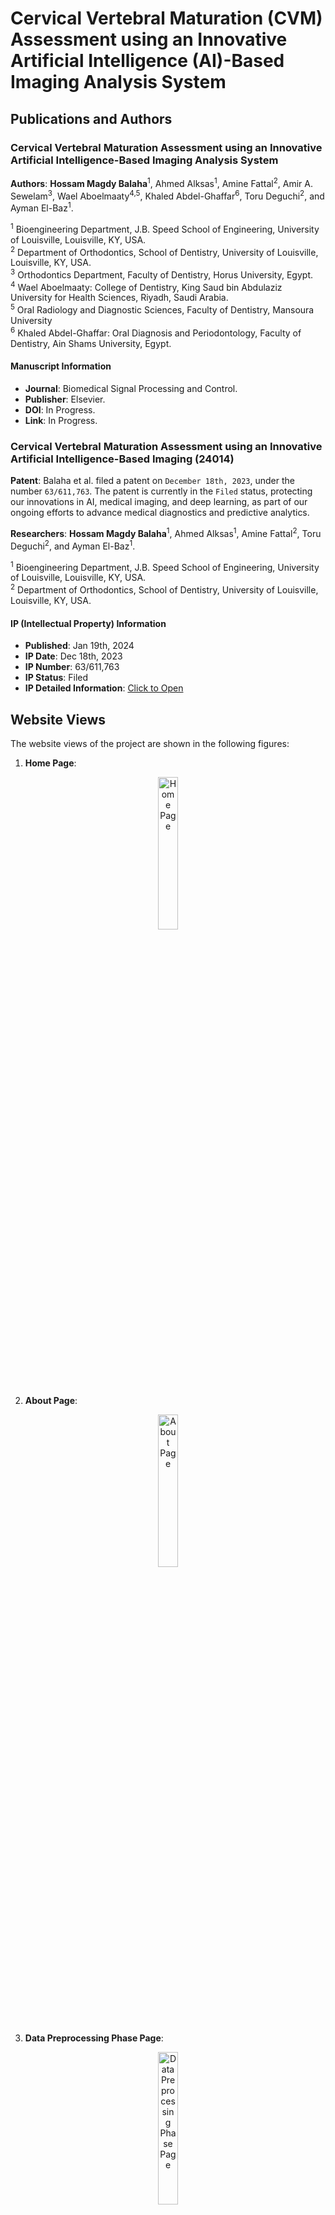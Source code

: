 # Cervical Vertebral Maturation (CVM) Assessment using an Innovative Artificial Intelligence (AI)-Based Imaging Analysis System

## Publications and Authors

### Cervical Vertebral Maturation Assessment using an Innovative Artificial Intelligence-Based Imaging Analysis System

**Authors**: **Hossam Magdy Balaha**<sup>1</sup>, Ahmed Alksas<sup>1</sup>, Amine Fattal<sup>2</sup>,
Amir A. Sewelam<sup>3</sup>, Wael Aboelmaaty<sup>4,5</sup>, Khaled Abdel-Ghaffar<sup>6</sup>,
Toru Deguchi<sup>2</sup>, and Ayman El-Baz<sup>1</sup>.

<sup>1</sup> Bioengineering Department, J.B. Speed School of Engineering, University of Louisville, Louisville, KY, USA.
<br> <sup>2</sup> Department of Orthodontics, School of Dentistry, University of Louisville, Louisville, KY, USA.
<br> <sup>3</sup> Orthodontics Department, Faculty of Dentistry, Horus University, Egypt.
<br> <sup>4</sup> Wael Aboelmaaty: College of Dentistry, King Saud bin Abdulaziz University for Health Sciences, Riyadh,
Saudi Arabia.
<br> <sup>5</sup> Oral Radiology and Diagnostic Sciences, Faculty of Dentistry, Mansoura University
<br> <sup>6</sup> Khaled Abdel-Ghaffar: Oral Diagnosis and Periodontology, Faculty of Dentistry, Ain Shams University,
Egypt.

#### Manuscript Information

* **Journal**: Biomedical Signal Processing and Control.
* **Publisher**: Elsevier.
* **DOI**: In Progress.
* **Link**: In Progress.

### Cervical Vertebral Maturation Assessment using an Innovative Artificial Intelligence-Based Imaging (24014)

**Patent**:  Balaha et al. filed a patent on `December 18th, 2023`, under the number `63/611,763`. The patent is
currently in the `Filed` status, protecting our innovations in AI, medical imaging, and deep learning, as part of our
ongoing efforts to advance medical diagnostics and predictive analytics.

**Researchers**: **Hossam Magdy Balaha**<sup>1</sup>, Ahmed Alksas<sup>1</sup>, Amine Fattal<sup>2</sup>,
Toru Deguchi<sup>2</sup>, and Ayman El-Baz<sup>1</sup>.

<sup>1</sup> Bioengineering Department, J.B. Speed School of Engineering, University of Louisville, Louisville, KY, USA.
<br> <sup>2</sup> Department of Orthodontics, School of Dentistry, University of Louisville, Louisville, KY, USA.

#### IP (Intellectual Property) Information

* **Published**: Jan 19th, 2024
* **IP Date**: Dec 18th, 2023
* **IP Number**: 63/611,763
* **IP Status**: Filed
* **IP Detailed Information**:
  <a href="https://louisville.flintbox.com/technologies/c5b0ad52-d8a0-42bc-9b74-1b70b3293840" target="_blank" rel="noopener">
  Click to Open</a>

## Website Views

The website views of the project are shown in the following figures:

1. **Home Page**:

<div style="text-align: center;" align="center">
    <a href="./Visualization/1-Index.jpg" target="_blank">
        <img src="./Visualization/1-Index.jpg" alt="Home Page" width="25%"/>
    </a>
</div>

2. **About Page**:

<div style="text-align: center;" align="center">
    <a href="./Visualization/2-About.jpg" target="_blank">
        <img src="./Visualization/2-About.jpg" alt="About Page" width="25%"/>
    </a>
</div>

3. **Data Preprocessing Phase Page**:

<div style="text-align: center;" align="center">
    <a href="./Visualization/3-Data%20Preprocessing%20Phase.jpg" target="_blank">
        <img src="./Visualization/3-Data%20Preprocessing%20Phase.jpg" alt="Data Preprocessing Phase Page" width="25%"/>
    </a>
</div>

4. **Features Extraction Phase Page**:

<div style="text-align: center;" align="center">
    <a href="./Visualization/4-Features%20Extraction%20Phase.jpg" target="_blank">
        <img src="./Visualization/4-Features%20Extraction%20Phase.jpg" alt="Features Extraction Phase Page" width="25%"/>
    </a>
</div>

5. **Classification Phase Page**:

<div style="text-align: center;" align="center">
    <a href="./Visualization/5-Classification%20Phase.jpg" target="_blank">
        <img src="./Visualization/5-Classification%20Phase.jpg" alt="Classification Phase Page" width="25%"/>
    </a>
</div>

6. **Extracted Features Navigation Page**:

<div style="text-align: center;" align="center">
    <a href="./Visualization/6-Extracted%20Features%20Navigation.jpg" target="_blank">
        <img src="./Visualization/6-Extracted%20Features%20Navigation.jpg" alt="Extracted Features Navigation Page" width="25%"/>
    </a>
</div>

7. **Classification Results Navigation Page 1**:

<div style="text-align: center;" align="center">
    <a href="./Visualization/7-Classification%20Results%20Navigation-Closed.jpg" target="_blank">
        <img src="./Visualization/7-Classification%20Results%20Navigation-Closed.jpg" alt="Classification Results Navigation Page 1" width="25%"/>
    </a>
</div>

8. **Classification Results Navigation Page 2**:

<div style="text-align: center;" align="center">
    <a href="./Visualization/8-Classification%20Results%20Navigation-Opened.jpg" target="_blank">
        <img src="./Visualization/8-Classification%20Results%20Navigation-Opened.jpg" alt="Classification Results Navigation Page 2" width="25%"/>
    </a>
</div>

9. **Inference Phase Page**:

<div style="text-align: center;" align="center">
    <a href="./Visualization/9-Inference%20Phase.jpg" target="_blank">
        <img src="./Visualization/9-Inference%20Phase.jpg" alt="Inference Phase Page" width="25%"/>
    </a>
</div>

10. **Inference Phase (Prediction) Page**:

<div style="text-align: center;" align="center">
    <a href="./Visualization/10-Inference%20Phase-Prediction.jpg" target="_blank">
        <img src="./Visualization/10-Inference%20Phase-Prediction.jpg" alt="Inference Phase (Prediction) Page" width="25%"/>
    </a>
</div>

## Primary Packages Used

1. **albumentations**: A fast and flexible library for augmenting images, useful for image preprocessing and data
   augmentation in computer vision tasks.

2. **flask**: A lightweight WSGI web application framework that is commonly used to build web applications and APIs in
   Python.

3. **lightgbm**: A highly efficient and fast gradient boosting framework that is widely used in machine learning for
   classification and regression tasks.

4. **mahotas**: A computer vision and image processing library that offers advanced functions for morphological
   operations, filtering, and image analysis.

5. **matplotlib**: A comprehensive library for creating static, animated, and interactive visualizations in Python. It
   is widely used for plotting and data visualization.

6. **numba**: A just-in-time (JIT) compiler that translates a subset of Python and NumPy code into fast machine code for
   performance improvement.

7. **numpy**: A fundamental package for scientific computing in Python, particularly for working with arrays and
   matrices of numeric data.

8. **opencv-python**: OpenCV (Open Source Computer Vision Library) provides powerful tools for computer vision,
   including real-time image processing, object detection, and face recognition.

9. **pandas**: A powerful data manipulation and analysis library that provides data structures like DataFrames, which
   are essential for handling and analyzing structured data.

10. **plotly**: An interactive graphing library that supports a wide variety of chart types and is commonly used for
    creating interactive and dynamic visualizations.

11. **scikit-learn**: A popular machine learning library in Python that provides simple and efficient tools for data
    mining, data analysis, and machine learning algorithms.

12. **scikit-image**: A collection of algorithms for image processing in Python, useful for tasks like segmentation,
    filtering, and object recognition.

13. **scipy**: A scientific and technical computing library for Python that builds on NumPy and provides functions for
    optimization, integration, interpolation, and more.

14. **seaborn**: A Python visualization library based on matplotlib that provides a high-level interface for creating
    attractive and informative statistical graphics.

15. **xgboost**: An optimized gradient boosting machine learning library designed to be efficient, flexible, and
    portable, widely used in regression and classification problems.

16. **pyod**: A comprehensive Python toolkit for detecting outliers in multivariate data.

## Installation Instructions

To install the environment, follow these steps:

1. Install [Miniconda](https://docs.conda.io/en/latest/miniconda.html)
   or [Anaconda](https://www.anaconda.com/products/distribution) on your system.

2. Save the provided environment YAML file as `environment.yml`.

3. Open a terminal or command prompt and navigate to the directory where the `environment.yml` file is saved.

4. Run the following command to create the environment:
   > conda env create -f environment.yml

   This command will create a new environment named cvm with all the specified dependencies.

6. Activate the environment by running the following command:
   > conda activate cvm

7. Once activated, you can verify the installed packages with:
   > conda list

8. To deactivate the environment, you can run:
   > conda deactivate

## Citations and Acknowledgements

If you find this project useful in your research or projects, please consider citing the following paper:

```bibtex
In Progress
```

This project was supported by the University of Louisville (J.B. Speed School of Engineering and School of
Dentistry).
We would like to acknowledge the support and resources provided by these institutions.
We would also like to thank the research team members for their contributions to this project.
We are grateful for the editors and reviewers' feedback and suggestions,
which have helped improve the quality of this work.

## Licence Information and Permissions

No part of this project may be reproduced, distributed, or transmitted in any form or by any means, including
photocopying, recording, or other electronic or mechanical methods, without the prior written permission of the
first author (and/or corresponding author), except in the case of brief quotations embodied in critical reviews
and certain other noncommercial uses permitted by copyright law.

This means that you are not allowed to use this project for commercial purposes, and you are not allowed to share it
with others without the prior written permission of the first author.

In case you would like to use this project for commercial purposes or share it with others, please contact the first
author (and/or corresponding author) to obtain the required permissions.

## Contact Information and Support

This repository including the code, website, and documentation was originally created, developed, and maintained
by `Hossam Magdy Balaha`.

For any questions or inquiries, please contact `Hossam Magdy Balaha` using the contact information available on
my CV at the following link: https://hossambalaha.github.io/
